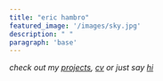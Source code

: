 ```yaml
---
title: "eric hambro"
featured_image: '/images/sky.jpg'
description: " "
paragraph: 'base'
---
```


*check out my [projects](./projects), [cv](./vitae) or just say [hi](./contact)*
